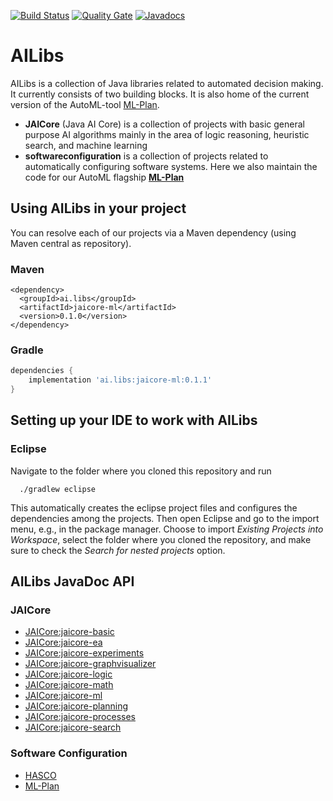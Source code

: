 [![Build Status](https://travis-ci.org/fmohr/AILibs.svg?branch=dev)](https://travis-ci.org/fmohr/AILibs)
[![Quality Gate](https://sonarcloud.io/api/project_badges/measure?project=starlibs.ailibs&metric=alert_status)](https://sonarcloud.io/dashboard/index/starlibs.ailibs)
[![Javadocs](https://javadoc.io/badge/ai.libs/jaicore-basic.svg)](https://javadoc.io/doc/ai.libs/jaicore-basic)


# AILibs
AILibs is a collection of Java libraries related to automated decision making. It currently consists of two building blocks. It is also home of the current version of the AutoML-tool [ML-Plan](https://github.com/fmohr/AILibs/tree/master/softwareconfiguration/mlplan).

* **JAICore** (Java AI Core) is a collection of projects with basic general purpose AI algorithms mainly in the area of logic reasoning, heuristic search, and machine learning
* **softwareconfiguration** is a collection of projects related to automatically configuring software systems. Here we also maintain the code for our AutoML flagship **[ML-Plan](https://github.com/fmohr/AILibs/tree/master/softwareconfiguration/mlplan)**

## Using AILibs in your project
You can resolve each of our projects via a Maven dependency (using Maven central as repository).
### Maven
```
<dependency>
  <groupId>ai.libs</groupId>
  <artifactId>jaicore-ml</artifactId>
  <version>0.1.0</version>
</dependency>
```

### Gradle 
```gradle
dependencies {
    implementation 'ai.libs:jaicore-ml:0.1.1'
}
```

## Setting up your IDE to work with AILibs
### Eclipse
Navigate to the folder where you cloned this repository and run
```
  ./gradlew eclipse
```
This automatically creates the eclipse project files and configures the dependencies among the projects.
Then open Eclipse and go to the import menu, e.g., in the package manager. Choose to import *Existing Projects into Workspace*, select the folder where you cloned the repository, and make sure to check the *Search for nested projects* option.


## AILibs JavaDoc API

### JAICore

* [JAICore:jaicore-basic](https://javadoc.io/doc/ai.libs/jaicore-basic/0.1.0)
* [JAICore:jaicore-ea](https://javadoc.io/doc/ai.libs/jaicore-ea/0.1.0)
* [JAICore:jaicore-experiments](https://javadoc.io/doc/ai.libs/jaicore-experiments/0.1.0)
* [JAICore:jaicore-graphvisualizer](https://javadoc.io/doc/ai.libs/jaicore-graphvisualizer/0.1.0)
* [JAICore:jaicore-logic](https://javadoc.io/doc/ai.libs/jaicore-logic/0.1.0)
* [JAICore:jaicore-math](https://javadoc.io/doc/ai.libs/jaicore-math/0.1.0)
* [JAICore:jaicore-ml](https://javadoc.io/doc/ai.libs/jaicore-ml/0.1.0)
* [JAICore:jaicore-planning](https://javadoc.io/doc/ai.libs/jaicore-planning/0.1.0)
* [JAICore:jaicore-processes](https://javadoc.io/doc/ai.libs/jaicore-processes/0.1.0)
* [JAICore:jaicore-search](https://javadoc.io/doc/ai.libs/jaicore-search/0.1.0)

### Software Configuration

* [HASCO](https://javadoc.io/doc/ai.libs/hasco/0.1.0)
* [ML-Plan](https://javadoc.io/doc/ai.libs/mlplan/0.1.0)
